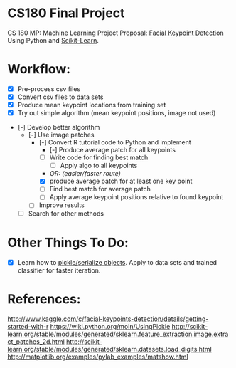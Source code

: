 CS180 Final Project
=======

CS 180 MP: Machine Learning Project Proposal: [Facial Keypoint Detection](http://www.kaggle.com/c/facial-keypoints-detection) Using Python and [Scikit-Learn](http://scikit-learn.org/stable/).

Workflow:
=========
+ [x] Pre-process csv files
+ [x] Convert csv files to data sets
+ [x] Produce mean keypoint locations from training set
+ [x] Try out simple algorithm (mean keypoint positions, image not used)
+ [-] Develop better algorithm
    + [-] Use image patches
        + [-] Convert R tutorial code to Python and implement
            + [-] Produce average patch for all keypoints
            + [ ] Write code for finding best match
                + [ ] Apply algo to all keypoints
            + _OR: (easier/faster route)_
            + [x] produce average patch for at least one key point
            + [ ] Find best match for average patch
            + [ ] Apply average keypoint positions relative to found keypoint
        + [ ] Improve results
    + [ ] Search for other methods

Other Things To Do:
===================
+ [x] Learn how to [pickle/serialize objects](https://wiki.python.org/moin/UsingPickle). Apply to data sets and trained classifier for faster iteration.

References:
==========
http://www.kaggle.com/c/facial-keypoints-detection/details/getting-started-with-r
https://wiki.python.org/moin/UsingPickle
http://scikit-learn.org/stable/modules/generated/sklearn.feature_extraction.image.extract_patches_2d.html
http://scikit-learn.org/stable/modules/generated/sklearn.datasets.load_digits.html
http://matplotlib.org/examples/pylab_examples/matshow.html